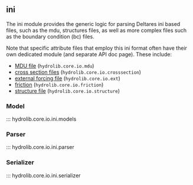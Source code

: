 ## ini

The ini module provides the generic logic for parsing Deltares ini based files, such as the mdu, structures files, as well as more complex files such as the boundary condition (bc) files.

Note that specific attribute files that employ this ini format often have their own dedicated module (and separate API doc page). These include:

- [MDU file](mdu.md) (```hydrolib.core.io.mdu```)
- [cross section files](crosssection.md) (```hydrolib.core.io.crosssection```)
- [external forcing file](ext.md) (```hydrolib.core.io.ext```)
- [friction](friction.md) (```hydrolib.core.io.friction```)
- [structure file](structure.md) (```hydrolib.core.io.structure```)



### Model

::: hydrolib.core.io.ini.models

### Parser

::: hydrolib.core.io.ini.parser

### Serializer

::: hydrolib.core.io.ini.serializer
